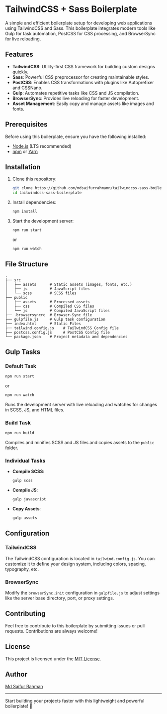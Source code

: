 # TailwindCSS + Sass Boilerplate

A simple and efficient boilerplate setup for developing web applications using TailwindCSS and Sass. This boilerplate integrates modern tools like Gulp for task automation, PostCSS for CSS processing, and BrowserSync for live reloading.

## Features

- **TailwindCSS**: Utility-first CSS framework for building custom designs quickly.
- **Sass**: Powerful CSS preprocessor for creating maintainable styles.
- **PostCSS**: Enables CSS transformations with plugins like Autoprefixer and CSSNano.
- **Gulp**: Automates repetitive tasks like CSS and JS compilation.
- **BrowserSync**: Provides live reloading for faster development.
- **Asset Management**: Easily copy and manage assets like images and fonts.

## Prerequisites

Before using this boilerplate, ensure you have the following installed:

- [Node.js](https://nodejs.org/) (LTS recommended)
- [npm](https://www.npmjs.com/) or [Yarn](https://yarnpkg.com/)

## Installation

1. Clone this repository:

   ```bash
   git clone https://github.com/mdsaifurrahmann/tailwindcss-sass-boilerplate.git
   cd tailwindcss-sass-boilerplate
   ```

2. Install dependencies:

   ```bash
   npm install
   ```

3. Start the development server:

   ```bash
   npm run start
   ```
   or
   ```bash
   npm run watch
   ```

## File Structure

```
.
├── src
│   ├── assets      # Static assets (images, fonts, etc.)
│   ├── js          # JavaScript files
│   └── scss        # SCSS files
├── public
│   ├── assets      # Processed assets
│   ├── css         # Compiled CSS files
│   └── js          # Compiled JavaScript files
├── .browsersyncrc  # Browser-Sync file
├── gulpfile.js     # Gulp task configuration
├── index.html      # Static Files
├── tailwind.config.js    # TailwindCSS Config file
├── postcss.config.js     # PostCSS Config file
└── package.json    # Project metadata and dependencies
```

## Gulp Tasks

### Default Task

```bash
npm run start
```
or
```bash
npm run watch
```

Runs the development server with live reloading and watches for changes in SCSS, JS, and HTML files.

### Build Task

```bash
npm run build
```

Compiles and minifies SCSS and JS files and copies assets to the `public` folder.

### Individual Tasks

- **Compile SCSS**:

  ```bash
  gulp scss
  ```

- **Compile JS**:

  ```bash
  gulp javascript
  ```

- **Copy Assets**:

  ```bash
  gulp assets
  ```

## Configuration

### TailwindCSS

The TailwindCSS configuration is located in `tailwind.config.js`. You can customize it to define your design system, including colors, spacing, typography, etc.

### BrowserSync

Modify the `browserSync.init` configuration in `gulpfile.js` to adjust settings like the server base directory, port, or proxy settings.

## Contributing

Feel free to contribute to this boilerplate by submitting issues or pull requests. Contributions are always welcome!

## License

This project is licensed under the [MIT License](LICENSE).

## Author

[Md Saifur Rahman](https://github.com/mdsaifurrahmann)

---

Start building your projects faster with this lightweight and powerful boilerplate! 🚀

